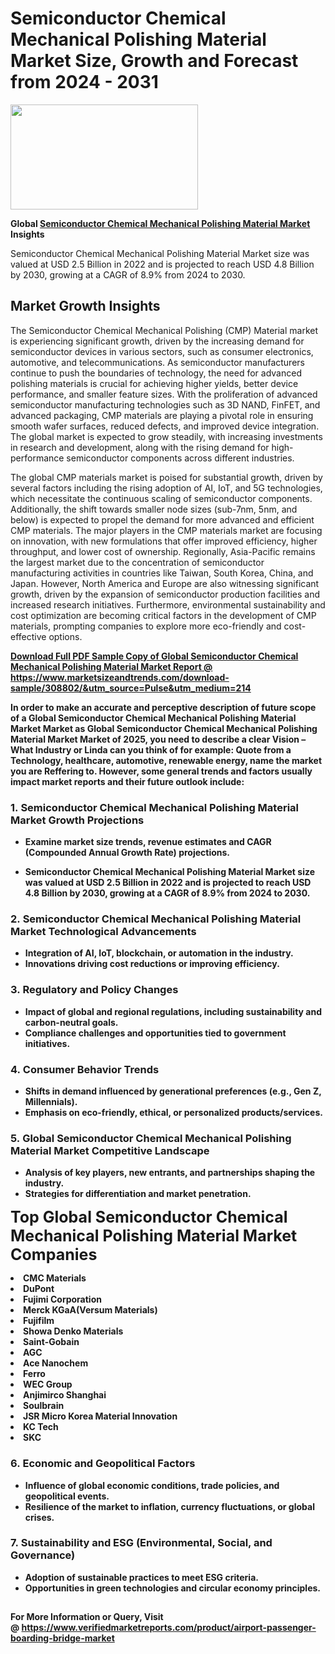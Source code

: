 <H1>Semiconductor Chemical Mechanical Polishing Material Market Size, Growth and Forecast from 2024 - 2031</H1><img class="aligncenter size-medium wp-image-584254" src="https://thirdeyenews.in/wp-content/uploads/2024/09/Global-Market-Research-300x168.jpeg" alt="" width="300" height="168" /><p><strong>Global&nbsp;<a href="https://www.marketsizeandtrends.com/download-sample/308802/&amp;utm_source=Pulse&amp;utm_medium=214">Semiconductor Chemical Mechanical Polishing Material Market</a> Insights</strong></p><p>Semiconductor Chemical Mechanical Polishing Material Market size was valued at USD 2.5 Billion in 2022 and is projected to reach USD 4.8 Billion by 2030, growing at a CAGR of 8.9% from 2024 to 2030.</p><p><h2>Market Growth Insights</h2> <p>The Semiconductor Chemical Mechanical Polishing (CMP) Material market is experiencing significant growth, driven by the increasing demand for semiconductor devices in various sectors, such as consumer electronics, automotive, and telecommunications. As semiconductor manufacturers continue to push the boundaries of technology, the need for advanced polishing materials is crucial for achieving higher yields, better device performance, and smaller feature sizes. With the proliferation of advanced semiconductor manufacturing technologies such as 3D NAND, FinFET, and advanced packaging, CMP materials are playing a pivotal role in ensuring smooth wafer surfaces, reduced defects, and improved device integration. The global market is expected to grow steadily, with increasing investments in research and development, along with the rising demand for high-performance semiconductor components across different industries.</p> <p><strong><a href="#"></a></strong></p> <p>The global CMP materials market is poised for substantial growth, driven by several factors including the rising adoption of AI, IoT, and 5G technologies, which necessitate the continuous scaling of semiconductor components. Additionally, the shift towards smaller node sizes (sub-7nm, 5nm, and below) is expected to propel the demand for more advanced and efficient CMP materials. The major players in the CMP materials market are focusing on innovation, with new formulations that offer improved efficiency, higher throughput, and lower cost of ownership. Regionally, Asia-Pacific remains the largest market due to the concentration of semiconductor manufacturing activities in countries like Taiwan, South Korea, China, and Japan. However, North America and Europe are also witnessing significant growth, driven by the expansion of semiconductor production facilities and increased research initiatives. Furthermore, environmental sustainability and cost optimization are becoming critical factors in the development of CMP materials, prompting companies to explore more eco-friendly and cost-effective options. <p><strong><a href="#"></p><p><span class=""><strong>Download Full PDF Sample Copy of Global Semiconductor Chemical Mechanical Polishing Material Market Report</strong> @ <a href="https://www.marketsizeandtrends.com/download-sample/308802/&amp;utm_source=Pulse&amp;utm_medium=214" target="_blank">https://www.marketsizeandtrends.com/download-sample/308802/&amp;utm_source=Pulse&amp;utm_medium=214</a></span></p><p>In order to make an accurate and perceptive description of future scope of a Global&nbsp;Semiconductor Chemical Mechanical Polishing Material Market Market as Global&nbsp;Semiconductor Chemical Mechanical Polishing Material Market Market of 2025, you need to describe a clear Vision &ndash; What Industry or Linda can you think of for example: Quote from a Technology, healthcare, automotive, renewable energy, name the market you are Reffering to. However, some general trends and factors usually impact market reports and their future outlook include:</p><h3>1.&nbsp;<strong>Semiconductor Chemical Mechanical Polishing Material Market Growth Projections</strong></h3><ul><li>Examine market size trends, revenue estimates and CAGR (Compounded Annual Growth Rate) projections.</li><li><p>Semiconductor Chemical Mechanical Polishing Material Market size was valued at USD 2.5 Billion in 2022 and is projected to reach USD 4.8 Billion by 2030, growing at a CAGR of 8.9% from 2024 to 2030.</p></li></ul><h3>2.&nbsp;<strong>Semiconductor Chemical Mechanical Polishing Material Market Technological Advancements</strong></h3><ul><li>Integration of AI, IoT, blockchain, or automation in the industry.</li><li>Innovations driving cost reductions or improving efficiency.</li></ul><h3>3.&nbsp;<strong>Regulatory and Policy Changes</strong></h3><ul><li>Impact of global and regional regulations, including sustainability and carbon-neutral goals.</li><li>Compliance challenges and opportunities tied to government initiatives.</li></ul><h3>4.&nbsp;<strong>Consumer Behavior Trends</strong></h3><ul><li>Shifts in demand influenced by generational preferences (e.g., Gen Z, Millennials).</li><li>Emphasis on eco-friendly, ethical, or personalized products/services.</li></ul><h3>5.&nbsp;<strong>Global Semiconductor Chemical Mechanical Polishing Material Market Competitive Landscape</strong></h3><ul><li>Analysis of key players, new entrants, and partnerships shaping the industry.</li><li>Strategies for differentiation and market penetration.</li></ul><p data-pm-slice="1 1 []"><span style="color: inherit; font-family: inherit; font-size: 25px;">Top Global Semiconductor Chemical Mechanical Polishing Material Market Companies</span></p><div class="" data-test-id=""><p><li>CMC Materials</li><li> DuPont</li><li> Fujimi Corporation</li><li> Merck KGaA(Versum Materials)</li><li> Fujifilm</li><li> Showa Denko Materials</li><li> Saint-Gobain</li><li> AGC</li><li> Ace Nanochem</li><li> Ferro</li><li> WEC Group</li><li> Anjimirco Shanghai</li><li> Soulbrain</li><li> JSR Micro Korea Material Innovation</li><li> KC Tech</li><li> SKC</li></p></div><h3>6.&nbsp;<strong>Economic and Geopolitical Factors</strong></h3><ul><li>Influence of global economic conditions, trade policies, and geopolitical events.</li><li>Resilience of the market to inflation, currency fluctuations, or global crises.</li></ul><h3>7.&nbsp;<strong>Sustainability and ESG (Environmental, Social, and Governance)</strong></h3><ul><li>Adoption of sustainable practices to meet ESG criteria.</li><li>Opportunities in green technologies and circular economy principles.</li></ul><h2><strong style="font-size: 14px;">For More Information or Query, Visit @&nbsp;</strong><a style="background-color: #ffffff; font-size: 14px;" href="https://www.marketsizeandtrends.com/report/semiconductor-chemical-mechanical-polishing-material-market/" target="_blank">https://www.verifiedmarketreports.com/product/airport-passenger-boarding-bridge-market</a></h2>
